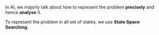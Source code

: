 In AI, we majorly talk about how to represent the problem **precisely** and hence **analyse** it.

To represent the problem in all set of states, we use **State Space Searching**.
